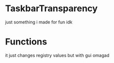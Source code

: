 # TaskbarTransparency
just something i made for fun idk

# Functions
it just changes registry values but with gui omagad
